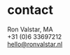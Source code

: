 <!--
  id: 2339
  date: 2014-04-01T20:25:07
  modified: 2017-10-07T19:36:02
  slug: contact
  type: page
  excerpt: <p>Ron Valstar, MA +31 (0)6 33697212 hello@ronvalstar.nl</p>
  inCv: 
  inPortfolio: 
  dateFrom: 
  dateTo: 
-->

# contact

<p>Ron Valstar, MA<br />
+31 (0)6 33697212<br />
<a style="font-weight: inherit; font-style: inherit;" href="mailto:hello@ronvalstar.nl" target="_blank" rel="external"><span class="text" style="font-weight: inherit; font-style: inherit;">hello@ronvalstar.nl</span></a></p>